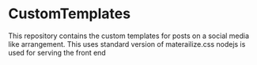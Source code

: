 # CustomTemplates
This repository contains the custom templates for posts on a social media like arrangement.
This uses standard version of materailize.css
nodejs is used for serving the front end
